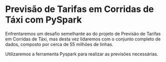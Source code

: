 # Previsão de Tarifas em Corridas de Táxi com PySpark

Enfrentaremos um desafio semelhante ao do projeto de Previsão de Tarifas em Corridas de Táxi, mas desta vez lidaremos com o conjunto completo de dados, composto por cerca de 55 milhões de linhas. 

Utilizaremos a ferramenta Pyspark para realizar as previsões necessárias.
